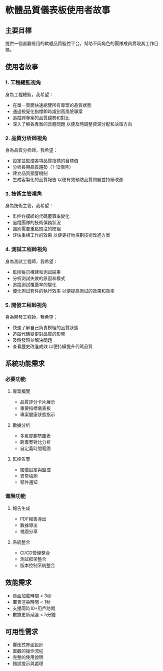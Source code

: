 # 軟體品質儀表板使用者故事

## 主要目標
提供一個直觀易用的軟體品質監控平台，幫助不同角色的團隊成員實現其工作目標。

## 使用者故事

### 1. 工程總監視角
身為工程總監，我希望：
- 在單一頁面快速總覽所有專案的品質狀態
- 通過視覺化指標即時識別高風險專案
- 追蹤跨專案的品質趨勢和對比
- 深入了解各專案的具體問題
以便及時調整資源分配和決策方向

### 2. 品質分析師視角
身為品質分析師，我希望：
- 設定並監控各項品質指標的目標值
- 分析長期品質趨勢（1-12個月）
- 建立品質預警機制
- 生成客製化的品質報告
以便有效預防品質問題並持續改進

### 3. 技術主管視角
身為技術主管，我希望：
- 監控各模組的代碼覆蓋率變化
- 追蹤團隊的技術債務狀況
- 識別需要重點關注的模組
- 評估重構工作的效果
以便更好地規劃技術改進方案

### 4. 測試工程師視角
身為測試工程師，我希望：
- 監控每日構建和測試結果
- 分析測試失敗的原因和模式
- 追蹤測試覆蓋率的變化
- 優化測試套件的執行效率
以便提高測試的效果和效率

### 5. 開發工程師視角
身為開發工程師，我希望：
- 快速了解自己負責模組的品質狀態
- 追蹤代碼變更對品質的影響
- 及時發現並解決問題
- 查看歷史改進成效
以便持續提升代碼品質

## 系統功能需求

### 必要功能
1. 專案概覽
   - 品質評分卡片展示
   - 重要指標儀表板
   - 專案健康狀態指示

2. 數據分析
   - 多維度趨勢圖表
   - 跨專案對比分析
   - 自定義時間範圍

3. 監控告警
   - 閾值設定與監控
   - 異常檢測
   - 郵件通知

### 進階功能
1. 報告生成
   - PDF報告導出
   - 數據導出
   - 視圖分享

2. 系統整合
   - CI/CD管線整合
   - 測試框架整合
   - 版本控制系統整合

## 效能需求
- 頁面加載時間 < 3秒
- 圖表渲染時間 < 1秒
- 支援同時10+用戶訪問
- 數據更新延遲 < 5分鐘

## 可用性需求
- 響應式界面設計
- 直觀的操作流程
- 完整的使用說明
- 錯誤提示與處理
